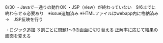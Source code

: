8/30
・Javaで一通りの動作OK
・JSP（view）が終わっていない　9/6までに終わらせる必要あり　※issue追加済み
※HTMLファイルはwebapp内に格納済み　→　JSP反映を行う

・ロジック追加
３割ごとに問題1～3の画面に切り替える
正解率に応じて結果の画面を変える
